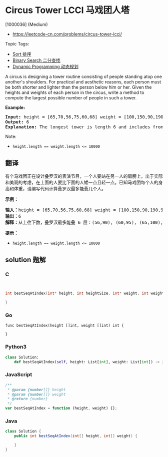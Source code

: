 # Circus Tower LCCI 马戏团人塔

[1000036] (Medium)

- https://leetcode-cn.com/problems/circus-tower-lcci/

Topic Tags:

- [Sort 排序](https://leetcode-cn.com/tag/sort/)
- [Binary Search 二分查找](https://leetcode-cn.com/tag/binary-search/)
- [Dynamic Programming 动态规划](https://leetcode-cn.com/tag/dynamic-programming/)

A circus is designing a tower routine consisting of people standing atop one anoth­er's shoulders. For practical and aesthetic reasons, each person must be both shorter and lighter than the person below him or her. Given the heights and weights of each person in the circus, write a method to compute the largest possible number of people in such a tower.

**Example:**

<pre><strong>Input: </strong>height = [65,70,56,75,60,68] weight = [100,150,90,190,95,110]
<strong>Output: </strong>6
<strong>Explanation: </strong>The longest tower is length 6 and includes from top to bottom: (56,90), (60,95), (65,100), (68,110), (70,150), (75,190)</pre>

Note:

- `height.length == weight.length <= 10000`

## 翻译

有个马戏团正在设计叠罗汉的表演节目，一个人要站在另一人的肩膀上。出于实际和美观的考虑，在上面的人要比下面的人矮一点且轻一点。已知马戏团每个人的身高和体重，请编写代码计算叠罗汉最多能叠几个人。

**示例：**

<pre><strong>输入：</strong>height = [65,70,56,75,60,68] weight = [100,150,90,190,95,110]
<strong>输出：</strong>6
<strong>解释：</strong>从上往下数，叠罗汉最多能叠 6 层：(56,90), (60,95), (65,100), (68,110), (70,150), (75,190)</pre>

**提示：**

- `height.length == weight.length <= 10000`

## solution 题解

### C

```c


int bestSeqAtIndex(int* height, int heightSize, int* weight, int weightSize){

}


```

### Go

```golang
func bestSeqAtIndex(height []int, weight []int) int {

}
```

### Python3

```python
class Solution:
    def bestSeqAtIndex(self, height: List[int], weight: List[int]) -> int:
```

### JavaScript

```javascript
/**
 * @param {number[]} height
 * @param {number[]} weight
 * @return {number}
 */
var bestSeqAtIndex = function (height, weight) {};
```

### Java

```java
class Solution {
    public int bestSeqAtIndex(int[] height, int[] weight) {

    }
}
```

